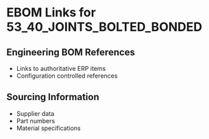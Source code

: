 # EBOM Links for 53_40_JOINTS_BOLTED_BONDED

## Engineering BOM References
- Links to authoritative ERP items
- Configuration controlled references

## Sourcing Information
- Supplier data
- Part numbers
- Material specifications
